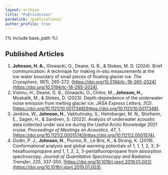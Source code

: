 ```yaml
---
layout: archive
title: "Publications"
permalink: /publications/
author_profile: true
---
```


{% include base_path %}

## Published Articles
1. <b>Johnson, H. A.</b>, Glowacki, O., Deane, G. B., & Stokes, M. D. (2024). Brief communication: A technique for making in-situ measurements at the ice-water boundary of small pieces of floating glacier ice. <em>The Cryosphere, 18</em>(1), 265-272. [https://doi.org/10.5194/tc-18-265-2024](https://doi.org/10.5194/tc-18-265-2024).
2. Vishnu, H., Deane, G. B., Glowacki, O., Chitre, M., <b>Johnson, H.</b>, Moskalik, M., & Stokes, D. (2023). Depth-dependence of the underwater noise emission from melting glacier ice. <em>JASA Express Letters</em>, <em>3</em>(2). [https://doi.org/10.1121/10.0017348](https://doi.org/10.1121/10.0017348).
3. Jenkins, W., <b>Johnson, H.</b>, Vakhutinsky, S., Helmberger, M. N., Storheim, E., Sagen, H., & Sandven, S. (2022). Analysis of underwater acoustic data collected under sea ice during the Useful Arctic Knowledge 2021 cruise. <em>Proceedings of Meetings on Acoustics, 47</em>, 1. [https://doi.org/10.1121/2.0001574](https://doi.org/10.1121/2.0001574).
4. Godin, P. J., <b>Johnson, H.</b>, Piunno, R., Le Bris, K., & Strong, K. (2019). Conformational analysis and global warming potentials of 1, 1, 1, 2, 3, 3-hexafluoropropane and 1, 1, 2, 2, 3-pentafluoropropane from absorption spectroscopy. <em>Journal of Quantitative Spectroscopy and Radiative Transfer</em>, <em>225</em>, 337-350. [https://doi.org/10.1016/j.jqsrt.2019.01.003](https://doi.org/10.1016/j.jqsrt.2019.01.003).
